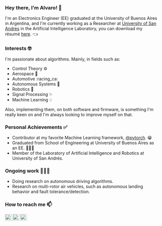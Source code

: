### Hey there, I'm Alvaro! 👋

I'm an Electronics Engineer (EE) graduated at the University of Buenos Aires in Argentina, and I'm currently working as a Researcher at [University of San Andres][udesa] in the Artificial Intelligence Laboratory, you can download my résumé [here][resume]. 👈

### Interests 🤓

I'm passionate about algorithms. Mainly, in fields such as:

- Control Theory :gear:
- Aerospace :rocket:
- Automotive :racing_ca:
- Autonomous Systems :space_invader:
- Robotics :robot:
- Signal Processing :sparkles:
- Machine Learning :bulb:

Also, implementing them, on both software and firmware, is something I'm really keen on and I'm always looking to improve myself on that.

### Personal Achievements ✅

- Contributor at my favorite Machine Learning framework, [@pytorch][pytorch]. :grin:
- Graduated from School of Engineering at University of Buenos Aires as an EE. 👨🏻‍🎓
- Member of the Laboratory of Artificial Intelligence and Robotics at University of San Andrés.

### Ongoing work 👨🏻‍🏭

- Doing research on autonomous driving algorithms.
- Research on multi-rotor air vehicles, such as autonomous landing behavior and fault tolerance/detection.

### How to reach me 📫

[<img align="left" alt="alvgaona | Twitter" width="22px" src="https://cdn-icons-png.flaticon.com/512/733/733579.png" />][twitter]
[<img align="left" alt="alvgaona | LinkedIn" width="22px" src="https://cdn-icons-png.flaticon.com/512/174/174857.png" />][linkedin]
[<img align="left" alt="alvgaona | Goodreads" width="22px" src="https://cdn-icons-png.flaticon.com/512/2111/2111297.png" />][goodreads]

[twitter]: https://twitter.com/alvgaona
[linkedin]: https://linkedin.com/in/alvaro-gaona
[goodreads]: https://www.goodreads.com/alvgaona
[udesa]: https://udesa.edu.ar/
[pytorch]: https://github.com/pytorch
[resume]: https://storage.googleapis.com/ag-7e734afe-7ed4-4d0f-98d3-0023e2826753/cv/resume.pdf
